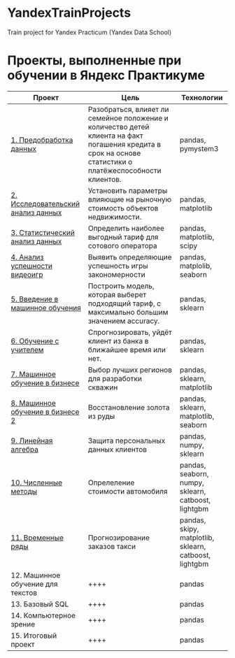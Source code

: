 # YandexTrainProjects
Train project for Yandex Practicum (Yandex Data School)

# Проекты, выполненные при обучении в Яндекс Практикуме


| Проект        | Цель           | Технологии  |
| ------------- |-------------| -----|
| [1. Предобработка данных](https://github.com/Ni-ik/YandexTrainProjects/tree/main/01.%20Проект%20Исследование%20надёжности%20заёмщиков)| Разобраться, влияет ли семейное положение и количество детей клиента на факт погашения кредита в срок на основе статистики о платёжеспособности клиентов.      |pandas, pymystem3 |
| [2. Исследовательский анализ данных](https://github.com/Ni-ik/YandexTrainProjects/blob/main/02.%20Оценка%20стоимости%20недвижимости/pr02.ipynb) |Установить параметры влияющие на рыночную стоимость объектов недвижимости.| pandas, matplotlib |
| [3. Статистический анализ данных](https://github.com/Ni-ik/YandexTrainProjects/blob/main/03.%20Определение%20перспективного%20тарифа%20для%20телеком-компании/Project_03.ipynb) |Определить наиболее выгодный тариф для сотового оператора| pandas, matplotlib, scipy |
| [4. Анализ успешности видеоигр](https://github.com/Ni-ik/YandexTrainProjects/blob/main/04.%20Анализ%20успешности%20видеоигр/Project_04.ipynb) |Выявить определяющие успешность игры закономерности   | pandas, matplolib, seaborn |
| [5. Введение в машинное обучения](https://github.com/Ni-ik/YandexTrainProjects/blob/main/05.%20Рекомендация%20тарифов/Project_05.ipynb) | Построить модель, которая выберет подходящий тариф, с максимально большим значением accuracy. | pandas, sklearn |
| [6. Обучение с учителем](https://github.com/Ni-ik/YandexTrainProjects/blob/main/06.%20Прогноз%20ухода%20клиентов/Project_06.ipynb) |Спрогнозировать, уйдёт клиент из банка в ближайшее время или нет. | pandas, sklearn |
| [7. Машинное обучение в бизнесе](https://github.com/Ni-ik/YandexTrainProjects/blob/main/07.%20Выбор%20лучших%20регионов/Project_07.ipynb) | Выбор лучших регионов для разработки скважин | pandas, sklearn, matplotlib |
| [8. Машинное обучение в бизнесе 2](https://github.com/Ni-ik/YandexTrainProjects/blob/main/08.%20Добыча%20золота%20из%20руды/Project_08.ipynb) | Восстановление золота из руды      | pandas, sklearn, matplotlib, seaborn |
| [9. Линейная алгебра](https://github.com/Ni-ik/YandexTrainProjects/blob/main/09.%20Защита%20персональных%20данных/Project_09_v1.ipynb) | Защита персональных данных клиентов | pandas, numpy, sklearn |
| [10. Численные методы](https://github.com/Ni-ik/YandexTrainProjects/blob/main/10.%20Определение%20стоимости%20автомобиля/Project_10.ipynb) | Опрелеление стоимости автомобиля   | pandas, seaborn, numpy, sklearn, catboost, lightgbm |
| [11. Временные ряды](https://github.com/Ni-ik/YandexTrainProjects/blob/main/11.%20Прогнозирование%20заказов%20такси/project10_v2.ipynb) | Прогнозирование заказов такси | pandas, skipy, matplotlib, sklearn, catboost, lightgbm |
| 12. Машинное обучение для текстов | ++++      | pandas |
| 13. Базовый SQL | ++++      | pandas |
| 14. Компьютерное зрение | ++++      | pandas |
| 15. Итоговый проект | ++++      | pandas |

